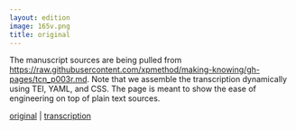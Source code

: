 ```yaml
---
layout: edition
image: 165v.png
title: original
---
```


The manuscript sources are being pulled from <https://raw.githubusercontent.com/xpmethod/making-knowing/gh-pages/tcn_p003r.md>. Note that we assemble the transcription dynamically using TEI, YAML, and CSS. The page is meant to show the ease of engineering on top of plain text sources.

[original](manuscript.html) \| [transcription](prova.html)
